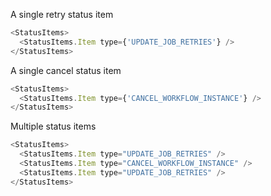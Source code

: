 A single retry status item

```js
<StatusItems>
  <StatusItems.Item type={'UPDATE_JOB_RETRIES'} />
</StatusItems>
```

A single cancel status item

```js
<StatusItems>
  <StatusItems.Item type={'CANCEL_WORKFLOW_INSTANCE'} />
</StatusItems>
```

Multiple status items

```js
<StatusItems>
  <StatusItems.Item type="UPDATE_JOB_RETRIES" />
  <StatusItems.Item type="CANCEL_WORKFLOW_INSTANCE" />
  <StatusItems.Item type="UPDATE_JOB_RETRIES" />
</StatusItems>
```
